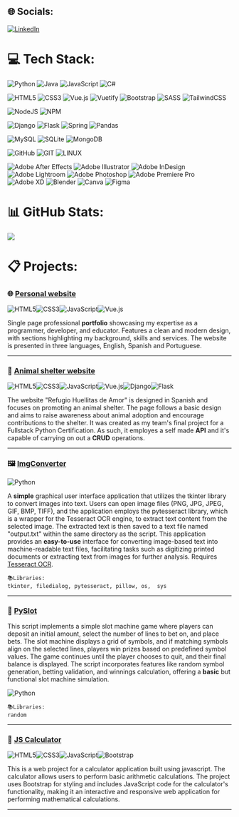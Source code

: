 
## 🌐 Socials:
[![LinkedIn](https://img.shields.io/badge/LinkedIn-%230077B5.svg?logo=linkedin&logoColor=white)](https://linkedin.com/in/edledesma) 

# 💻 Tech Stack:

![Python](https://img.shields.io/badge/python-3670A0?style=for-the-badge&logo=python&logoColor=ffdd54) ![Java](https://img.shields.io/badge/java-%23ED8B00.svg?style=for-the-badge&logo=java&logoColor=white) ![JavaScript](https://img.shields.io/badge/javascript-%23323330.svg?style=for-the-badge&logo=javascript&logoColor=%23F7DF1E) ![C#](https://img.shields.io/badge/c%23-%23239120.svg?style=for-the-badge&logo=c-sharp&logoColor=white) 

![HTML5](https://img.shields.io/badge/html5-%23E34F26.svg?style=for-the-badge&logo=html5&logoColor=white) ![CSS3](https://img.shields.io/badge/css3-%231572B6.svg?style=for-the-badge&logo=css3&logoColor=white) ![Vue.js](https://img.shields.io/badge/vuejs-%2335495e.svg?style=for-the-badge&logo=vuedotjs&logoColor=%234FC08D) ![Vuetify](https://img.shields.io/badge/Vuetify-1867C0?style=for-the-badge&logo=vuetify&logoColor=AEDDFF) ![Bootstrap](https://img.shields.io/badge/bootstrap-%23563D7C.svg?style=for-the-badge&logo=bootstrap&logoColor=white) ![SASS](https://img.shields.io/badge/SASS-hotpink.svg?style=for-the-badge&logo=SASS&logoColor=white) ![TailwindCSS](https://img.shields.io/badge/tailwindcss-%2338B2AC.svg?style=for-the-badge&logo=tailwind-css&logoColor=white) 

![NodeJS](https://img.shields.io/badge/node.js-6DA55F?style=for-the-badge&logo=node.js&logoColor=white) ![NPM](https://img.shields.io/badge/NPM-%23000000.svg?style=for-the-badge&logo=npm&logoColor=white)


![Django](https://img.shields.io/badge/django-%23092E20.svg?style=for-the-badge&logo=django&logoColor=white) ![Flask](https://img.shields.io/badge/flask-%23000.svg?style=for-the-badge&logo=flask&logoColor=white) ![Spring](https://img.shields.io/badge/spring-%236DB33F.svg?style=for-the-badge&logo=spring&logoColor=white) ![Pandas](https://img.shields.io/badge/pandas-%23150458.svg?style=for-the-badge&logo=pandas&logoColor=white)


![MySQL](https://img.shields.io/badge/mysql-%2300f.svg?style=for-the-badge&logo=mysql&logoColor=white) ![SQLite](https://img.shields.io/badge/sqlite-%2307405e.svg?style=for-the-badge&logo=sqlite&logoColor=white) ![MongoDB](https://img.shields.io/badge/MongoDB-%234ea94b.svg?style=for-the-badge&logo=mongodb&logoColor=white) 

![GitHub](https://img.shields.io/badge/GitHub-%23121011.svg?style=for-the-badge&logo=github&logoColor=white) ![GIT](https://img.shields.io/badge/Git-fc6d26?style=for-the-badge&logo=git&logoColor=white) ![LINUX](https://img.shields.io/badge/Linux-FCC624?style=for-the-badge&logo=linux&logoColor=black)

  ![Adobe After Effects](https://img.shields.io/badge/Adobe%20After%20Effects-9999FF.svg?style=for-the-badge&logo=Adobe%20After%20Effects&logoColor=white) ![Adobe Illustrator](https://img.shields.io/badge/adobeillustrator-%23FF9A00.svg?style=for-the-badge&logo=adobeillustrator&logoColor=white) ![Adobe InDesign](https://img.shields.io/badge/Adobe%20InDesign-49021F?style=for-the-badge&logo=adobeindesign&logoColor=white) ![Adobe Lightroom](https://img.shields.io/badge/Adobe%20Lightroom-31A8FF.svg?style=for-the-badge&logo=Adobe%20Lightroom&logoColor=white) ![Adobe Photoshop](https://img.shields.io/badge/adobephotoshop-%2331A8FF.svg?style=for-the-badge&logo=adobephotoshop&logoColor=white) ![Adobe Premiere Pro](https://img.shields.io/badge/Adobe%20Premiere%20Pro-9999FF.svg?style=for-the-badge&logo=Adobe%20Premiere%20Pro&logoColor=white) ![Adobe XD](https://img.shields.io/badge/Adobe%20XD-470137?style=for-the-badge&logo=Adobe%20XD&logoColor=#FF61F6) ![Blender](https://img.shields.io/badge/blender-%23F5792A.svg?style=for-the-badge&logo=blender&logoColor=white) ![Canva](https://img.shields.io/badge/Canva-%2300C4CC.svg?style=for-the-badge&logo=Canva&logoColor=white) 	![Figma](https://img.shields.io/badge/figma-%23F24E1E.svg?style=for-the-badge&logo=figma&logoColor=white)  
# 📊 GitHub Stats:
![](https://github-readme-stats.vercel.app/api/top-langs/?username=edledesma&theme=dark&hide_border=true&include_all_commits=true&count_private=true&layout=compact)



# 📋 Projects:

### 🌐 [Personal website](https://www.edledesma.com.ar/)

![HTML5](https://img.shields.io/badge/html5-%23E34F26.svg?style=for-the-badge&logo=html5&logoColor=white)![CSS3](https://img.shields.io/badge/css3-%231572B6.svg?style=for-the-badge&logo=css3&logoColor=white)![JavaScript](https://img.shields.io/badge/javascript-%23323330.svg?style=for-the-badge&logo=javascript&logoColor=%23F7DF1E)![Vue.js](https://img.shields.io/badge/vuejs-%2335495e.svg?style=for-the-badge&logo=vuedotjs&logoColor=%234FC08D)  

Single page professional **portfolio** showcasing my expertise as a programmer, developer, and educator. Features a clean and modern design, with sections highlighting my background, skills and services. The website is presented in three languages, English, Spanish and Portuguese.

___

### 🐾 [Animal shelter website](https://www.edledesma.com.ar/)

![HTML5](https://img.shields.io/badge/html5-%23E34F26.svg?style=for-the-badge&logo=html5&logoColor=white)![CSS3](https://img.shields.io/badge/css3-%231572B6.svg?style=for-the-badge&logo=css3&logoColor=white)![JavaScript](https://img.shields.io/badge/javascript-%23323330.svg?style=for-the-badge&logo=javascript&logoColor=%23F7DF1E)![Vue.js](https://img.shields.io/badge/vuejs-%2335495e.svg?style=for-the-badge&logo=vuedotjs&logoColor=%234FC08D)![Django](https://img.shields.io/badge/django-%23092E20.svg?style=for-the-badge&logo=django&logoColor=white)![Flask](https://img.shields.io/badge/flask-%23000.svg?style=for-the-badge&logo=flask&logoColor=white)

The website "Refugio Huellitas de Amor" is designed in Spanish and focuses on promoting an animal shelter. The page follows a basic design and aims to raise awareness about animal adoption and encourage contributions to the shelter. It was created as my team's final project for a Fullstack Python Certification. As such, it employes a self made **API** and it's capable of carrying on out a **CRUD** operations.

___

### 🖼️ [ImgConverter](https://github.com/edledesma/Python-OOP/tree/main/Projects/Img%20Converter)

![Python](https://img.shields.io/badge/python-3670A0?style=for-the-badge&logo=python&logoColor=ffdd54)

A **simple** graphical user interface application that utilizes the tkinter library to convert images into text. Users can open image files (PNG, JPG, JPEG, GIF, BMP, TIFF), and the application employs the pytesseract library, which is a wrapper for the Tesseract OCR engine, to extract text content from the selected image. The extracted text is then saved to a text file named "output.txt" within the same directory as the script. This application provides an **easy-to-use** interface for converting image-based text into machine-readable text files, facilitating tasks such as digitizing printed documents or extracting text from images for further analysis.
Requires [Tesseract OCR](https://github.com/tesseract-ocr/tesseract).

	📚Libraries:	
	tkinter, filedialog, pytesseract, pillow, os,  sys

___

### 🎰 [PySlot](https://github.com/edledesma/Python-OOP/tree/main/Projects/PySlot)
This script implements a simple slot machine game where players can deposit an initial amount, select the number of lines to bet on, and place bets. The slot machine displays a grid of symbols, and if matching symbols align on the selected lines, players win prizes based on predefined symbol values. The game continues until the player chooses to quit, and their final balance is displayed. The script incorporates features like random symbol generation, betting validation, and winnings calculation, offering a **basic** but functional slot machine simulation.

![Python](https://img.shields.io/badge/python-3670A0?style=for-the-badge&logo=python&logoColor=ffdd54) 

	📚Libraries:	
	random

---
 
### 🧮 [JS Calculator](https://edledesma.github.io/JavaScript/calculator.html)

![HTML5](https://img.shields.io/badge/html5-%23E34F26.svg?style=for-the-badge&logo=html5&logoColor=white)![CSS3](https://img.shields.io/badge/css3-%231572B6.svg?style=for-the-badge&logo=css3&logoColor=white)![JavaScript](https://img.shields.io/badge/javascript-%23323330.svg?style=for-the-badge&logo=javascript&logoColor=%23F7DF1E)![Bootstrap](https://img.shields.io/badge/bootstrap-%23563D7C.svg?style=for-the-badge&logo=bootstrap&logoColor=white) 

This is a web project for a calculator application built using javascript. The calculator allows users to perform basic arithmetic calculations.  The project uses Bootstrap for styling and includes JavaScript code for the calculator's functionality, making it an interactive and responsive web application for performing mathematical calculations.

___

